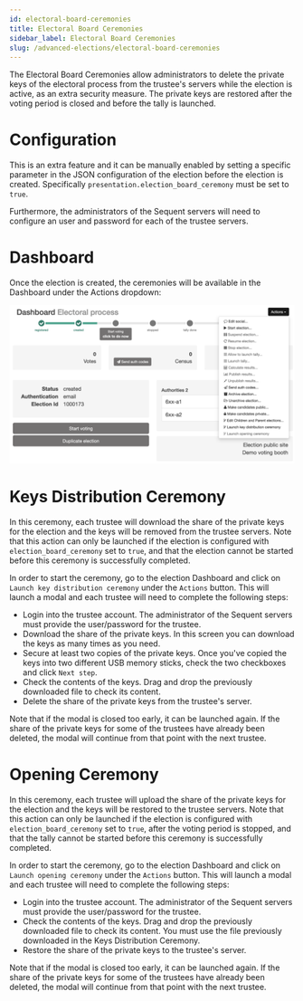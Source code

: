 ```yaml
---
id: electoral-board-ceremonies
title: Electoral Board Ceremonies
sidebar_label: Electoral Board Ceremonies
slug: /advanced-elections/electoral-board-ceremonies
---
```


The Electoral Board Ceremonies allow administrators to delete the private keys of the electoral process from the trustee's servers while the election is active, as an extra security measure. The private keys are restored after the voting period is closed and before the tally is launched.

# Configuration

This is an extra feature and it can be manually enabled by setting a specific parameter in the JSON configuration of the election before the election is created. Specifically `presentation.election_board_ceremony` must be set to `true`.

Furthermore, the administrators of the Sequent servers will need to configure an user and password for each of the trustee servers.

# Dashboard

Once the election is created, the ceremonies will be available in the Dashboard under the Actions dropdown:

![Elections and Questions](./assets/ceremonies_dashboard.png)

# Keys Distribution Ceremony

In this ceremony, each trustee will download the share of the private keys for the election and the keys will be removed from the trustee servers. Note that this action can only be launched if the election is configured with `election_board_ceremony` set to `true`, and that the election cannot be started before this ceremony is successfully completed.

In order to start the ceremony, go to the election Dashboard and click on `Launch key distribution ceremony` under the `Actions` button. This will launch a modal and each trustee will need to complete the following steps:

* Login into the trustee account. The administrator of the Sequent servers must provide the user/password for the trustee.
* Download the share of the private keys. In this screen you can download the keys as many times as you need.
* Secure at least two copies of the private keys. Once you've copied the keys into two different USB memory sticks, check the two checkboxes and click `Next step`.
* Check the contents of the keys. Drag and drop the previously downloaded file to check its content.
* Delete the share of the private keys from the trustee's server.

Note that if the modal is closed too early, it can be launched again. If the share of the private keys for some of the trustees have already been deleted, the modal will continue from that point with the next trustee.

# Opening Ceremony

In this ceremony, each trustee will upload the share of the private keys for the election and the keys will be restored to the trustee servers. Note that this action can only be launched if the election is configured with `election_board_ceremony` set to `true`, after the voting period is stopped, and that the tally cannot be started before this ceremony is successfully completed.

In order to start the ceremony, go to the election Dashboard and click on `Launch opening ceremony` under the `Actions` button. This will launch a modal and each trustee will need to complete the following steps:

* Login into the trustee account. The administrator of the Sequent servers must provide the user/password for the trustee.
* Check the contents of the keys. Drag and drop the previously downloaded file to check its content. You must use the file previously downloaded in the Keys Distribution Ceremony.
* Restore the share of the private keys to the trustee's server.

Note that if the modal is closed too early, it can be launched again. If the share of the private keys for some of the trustees have already been deleted, the modal will continue from that point with the next trustee.
